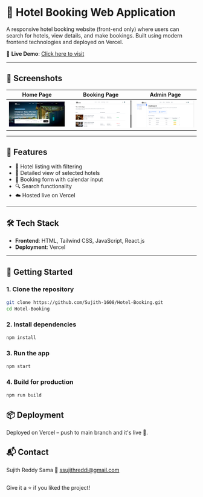 # 🏨 Hotel Booking Web Application

A responsive hotel booking website (front-end only) where users can search for hotels, view details, and make bookings. Built using modern frontend technologies and deployed on Vercel.

🔗 **Live Demo**: [Click here to visit](https://hotel-booking-snowy-nine.vercel.app/)

---

## 📸 Screenshots

| Home Page | Booking Page | Admin Page |
|-----------|--------------|--------------|
| ![Home](Screenshots/Homepage.png) | ![Booking](Screenshots/Bookings.png) | ![Owner](Screenshots/Owner.png) |


---

## 🚀 Features

- 🏨 Hotel listing with filtering
- 📄 Detailed view of selected hotels
- 📆 Booking form with calendar input
- 🔍 Search functionality
- ☁️ Hosted live on Vercel

---

## 🛠️ Tech Stack

- **Frontend**: HTML, Tailwind CSS, JavaScript, React.js
- **Deployment**: Vercel

---
## 🚀 Getting Started

### 1. Clone the repository
```bash
git clone https://github.com/Sujith-1608/Hotel-Booking.git
cd Hotel-Booking
```
### 2. Install dependencies
```bash
npm install
```
### 3.  Run the app
```bash
npm start
```
### 4.  Build for production
```bash
npm run build
```
## 📦 Deployment
Deployed on Vercel – push to main branch and it's live 🚀.

## 📬 Contact
Sujith Reddy Sama
📧 ssujithreddi@gmail.com

##
Give it a ⭐ if you liked the project!
##




